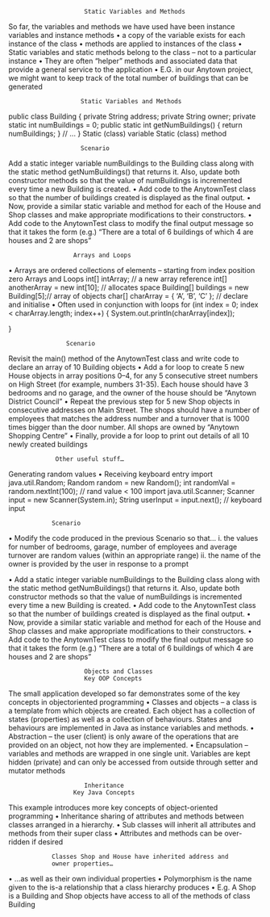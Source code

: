
                         Static Variables and Methods

So far, the variables and methods we have used have been instance variables and instance
methods
• a copy of the variable exists for each instance of the class
• methods are applied to instances of the class
• Static variables and static methods belong to the class – not to a particular instance
• They are often “helper” methods and associated data that provide a general service
to the application
• E.G. in our Anytown project, we might want to keep track of the total number of
buildings that can be generated 

                        Static Variables and Methods

public class Building {
private String address;
private String owner;
private static int numBuildings = 0;
public static int getNumBuildings() {
return numBuildings;
}
// ...
}
Static (class) variable
Static (class) method

                        Scenario

Add a static integer variable numBuildings to the Building class along with the static
method getNumBuildings() that returns it. Also, update both constructor methods so that
the value of numBuildings is incremented every time a new Building is created.
• Add code to the AnytownTest class so that the number of buildings created is displayed as
the final output.
• Now, provide a similar static variable and method for each of the House and Shop classes and
make appropriate modifications to their constructors.
• Add code to the AnytownTest class to modify the final output message so that it takes the
form (e.g.)
“There are a total of 6 buildings of which 4 are houses and 2 are shops” 

                      Arrays and Loops

• Arrays are ordered collections of elements – starting from index position zero
Arrays and Loops
int[] intArray; // a new array reference
int[] anotherArray = new int[10]; // allocates space
Building[] buildings = new Building[5];// array of objects
char[] charArray = { ‘A’, ‘B’, ‘C’ }; // declare and initialise
• Often used in conjunction with loops
for (int index = 0; index < charArray.length; index++) {
System.out.println(charArray[index]);

}


                    Scenario

Revisit the main() method of the AnytownTest class and write code to declare an array of
10 Building objects
• Add a for loop to create 5 new House objects in array positions 0–4, for any 5 consecutive
street numbers on High Street (for example, numbers 31-35). Each house should have 3
bedrooms and no garage, and the owner of the house should be “Anytown District Council”
• Repeat the previous step for 5 new Shop objects in consecutive addresses on Main Street. The
shops should have a number of employees that matches the address number and a turnover
that is 1000 times bigger than the door number. All shops are owned by “Anytown Shopping
Centre”
• Finally, provide a for loop to print out details of all 10 newly created buildings

                 Other useful stuff…

Generating random values
• Receiving keyboard entry
import java.util.Random;
Random random = new Random();
int randomVal = random.nextInt(100); // rand value < 100
import java.util.Scanner;
Scanner input = new Scanner(System.in);
String userInput = input.next(); // keyboard input

                Scenario

• Modify the code produced in the previous Scenario so that…
i. the values for number of bedrooms, garage, number of employees and average turnover
are random values (within an appropriate range)
ii. the name of the owner is provided by the user in response to a prompt




• Add a static integer variable numBuildings to the Building class along with the static
method getNumBuildings() that returns it. Also, update both constructor methods so that
the value of numBuildings is incremented every time a new Building is created.
• Add code to the AnytownTest class so that the number of buildings created is displayed as
the final output.
• Now, provide a similar static variable and method for each of the House and Shop classes and
make appropriate modifications to their constructors.
• Add code to the AnytownTest class to modify the final output message so that it takes the
form (e.g.)
“There are a total of 6 buildings of which 4 are houses and 2 are shops” 


                         Objects and Classes
                         Key OOP Concepts

The small application developed so far demonstrates some of the key concepts in objectoriented programming
• Classes and objects – a class is a template from which objects are created. Each object
has a collection of states (properties) as well as a collection of behaviours. States and
behaviours are implemented in Java as instance variables and methods.
• Abstraction – the user (client) is only aware of the operations that are provided on an
object, not how they are implemented.
• Encapsulation – variables and methods are wrapped in one single unit. Variables are
kept hidden (private) and can only be accessed from outside through setter and mutator
methods

                         Inheritance
                      Key Java Concepts

This example introduces more key concepts of object-oriented programming
• Inheritance sharing of attributes and methods between classes arranged in a hierarchy.
• Sub classes will inherit all attributes and methods from their super class
• Attributes and methods can be over-ridden if desired

                Classes Shop and House have inherited address and
                owner properties…
• …as well as their own individual properties
• Polymorphism is the name given to the is-a relationship that a class hierarchy produces
• E.g. A Shop is a Building and Shop objects have access to all of the methods of
class Building
